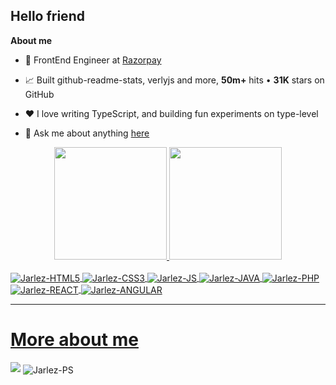 ## Hello friend

**About me**

- 💼 FrontEnd Engineer at [Razorpay](http://razorpay.com/)

- 📈 Built github-readme-stats, verlyjs and more, **50m+** hits • **31K** stars on GitHub

- ❤️ I love writing TypeScript, and building fun experiments on type-level

- 💬 Ask me about anything [here](https://github.com/anuraghazra/anuraghazra/issues)

<div align="center">
  <a href="https://github.com/Jarlez">
  <img height="180em" src="https://github-readme-stats.vercel.app/api?username=Jarlez&theme=midnight-purple&show_icons=true"/>
  <img height="180em" src="https://github-readme-stats.vercel.app/api/top-langs/?username=Jarlez&layout=compact&langs_count=7&theme=midnight-purple"/>
</div>
  
  <div style="display: inline_block"><br>
  <img align="center" alt="Jarlez-HTML5"src="https://img.shields.io/badge/HTML5-E34F26?style=for-the-badge&logo=html5&logoColor=white">
  <img align="center" alt="Jarlez-CSS3" src="https://img.shields.io/badge/CSS3-1572B6?style=for-the-badge&logo=css3&logoColor=white">
  <img align="center" alt="Jarlez-JS" src="https://img.shields.io/badge/JavaScript-F7DF1E?style=for-the-badge&logo=javascript&logoColor=black">
  <img align="center" alt="Jarlez-JAVA" src="https://img.shields.io/badge/Java-ED8B00?style=for-the-badge&logo=java&logoColor=white">
  <img align="center" alt="Jarlez-PHP" src="https://img.shields.io/badge/PHP-777BB4?style=for-the-badge&logo=php&logoColor=white">
  <img align="center" alt="Jarlez-REACT" src="https://img.shields.io/badge/React-20232A?style=for-the-badge&logo=react&logoColor=61DAFB">
  <img align="center" alt="Jarlez-ANGULAR" src="https://img.shields.io/badge/AngularJS-E23237?style=for-the-badge&logo=angularjs&logoColor=white">
  
</div>
   
  ****
  
  <h1> More about me</h1>
  <a href="https://www.behance.net/jarlessayhare1" target="_blank"><img src="https://aleen42.github.io/badges/src/behance.svg" target="_blank"></a>
  
  <img align="center" alt="Jarlez-PS" src="https://aleen42.github.io/badges/src/photoshop.svg">




